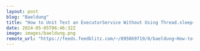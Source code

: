 ```yaml
---
layout: post
blog: "Baeldung"
title: "How to Unit Test an ExecutorService Without Using Thread.sleep()"
date: 2024-05-05T06:46:32Z
image: images/baeldung.png
remote_url: "https://feeds.feedblitz.com/~/895869719/0/baeldung~How-to-Unit-Test-an-ExecutorService-Without-Using-Threadsleep"
---
```

